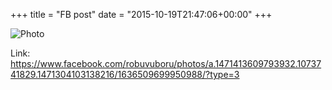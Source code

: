 +++
title = "FB post"
date = "2015-10-19T21:47:06+00:00"
+++



![Photo](https://scontent.xx.fbcdn.net/v/t1.0-0/s130x130/12143175_1636509699950988_7326084382370243212_n.jpg?oh=f7e8f0c4a285875bd3811c4a64d3d9d4&oe=59A015CF)


Link: https://www.facebook.com/robuvuboru/photos/a.1471413609793932.1073741829.1471304103138216/1636509699950988/?type=3
